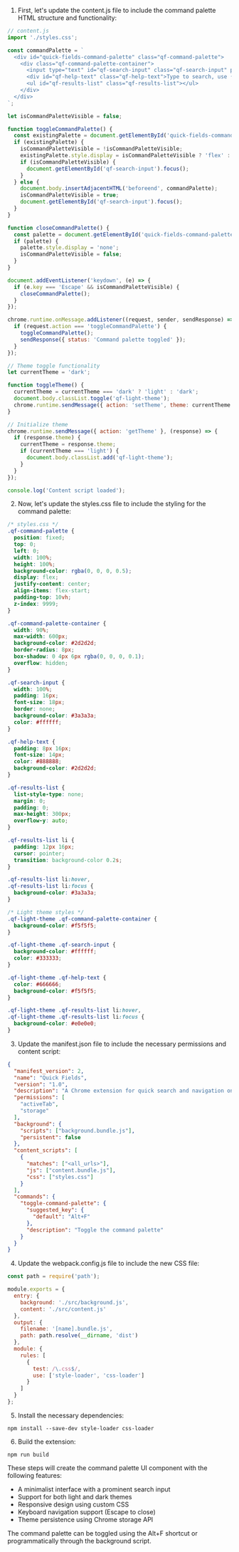 
1. First, let's update the content.js file to include the command palette HTML structure and functionality:

```javascript
// content.js
import './styles.css';

const commandPalette = `
  <div id="quick-fields-command-palette" class="qf-command-palette">
    <div class="qf-command-palette-container">
      <input type="text" id="qf-search-input" class="qf-search-input" placeholder="Search...">
      <div id="qf-help-text" class="qf-help-text">Type to search, use ↑↓ to navigate, Enter to select</div>
      <ul id="qf-results-list" class="qf-results-list"></ul>
    </div>
  </div>
`;

let isCommandPaletteVisible = false;

function toggleCommandPalette() {
  const existingPalette = document.getElementById('quick-fields-command-palette');
  if (existingPalette) {
    isCommandPaletteVisible = !isCommandPaletteVisible;
    existingPalette.style.display = isCommandPaletteVisible ? 'flex' : 'none';
    if (isCommandPaletteVisible) {
      document.getElementById('qf-search-input').focus();
    }
  } else {
    document.body.insertAdjacentHTML('beforeend', commandPalette);
    isCommandPaletteVisible = true;
    document.getElementById('qf-search-input').focus();
  }
}

function closeCommandPalette() {
  const palette = document.getElementById('quick-fields-command-palette');
  if (palette) {
    palette.style.display = 'none';
    isCommandPaletteVisible = false;
  }
}

document.addEventListener('keydown', (e) => {
  if (e.key === 'Escape' && isCommandPaletteVisible) {
    closeCommandPalette();
  }
});

chrome.runtime.onMessage.addListener((request, sender, sendResponse) => {
  if (request.action === 'toggleCommandPalette') {
    toggleCommandPalette();
    sendResponse({ status: 'Command palette toggled' });
  }
});

// Theme toggle functionality
let currentTheme = 'dark';

function toggleTheme() {
  currentTheme = currentTheme === 'dark' ? 'light' : 'dark';
  document.body.classList.toggle('qf-light-theme');
  chrome.runtime.sendMessage({ action: 'setTheme', theme: currentTheme });
}

// Initialize theme
chrome.runtime.sendMessage({ action: 'getTheme' }, (response) => {
  if (response.theme) {
    currentTheme = response.theme;
    if (currentTheme === 'light') {
      document.body.classList.add('qf-light-theme');
    }
  }
});

console.log('Content script loaded');
```

2. Now, let's update the styles.css file to include the styling for the command palette:

```css
/* styles.css */
.qf-command-palette {
  position: fixed;
  top: 0;
  left: 0;
  width: 100%;
  height: 100%;
  background-color: rgba(0, 0, 0, 0.5);
  display: flex;
  justify-content: center;
  align-items: flex-start;
  padding-top: 10vh;
  z-index: 9999;
}

.qf-command-palette-container {
  width: 90%;
  max-width: 600px;
  background-color: #2d2d2d;
  border-radius: 8px;
  box-shadow: 0 4px 6px rgba(0, 0, 0, 0.1);
  overflow: hidden;
}

.qf-search-input {
  width: 100%;
  padding: 16px;
  font-size: 18px;
  border: none;
  background-color: #3a3a3a;
  color: #ffffff;
}

.qf-help-text {
  padding: 8px 16px;
  font-size: 14px;
  color: #888888;
  background-color: #2d2d2d;
}

.qf-results-list {
  list-style-type: none;
  margin: 0;
  padding: 0;
  max-height: 300px;
  overflow-y: auto;
}

.qf-results-list li {
  padding: 12px 16px;
  cursor: pointer;
  transition: background-color 0.2s;
}

.qf-results-list li:hover,
.qf-results-list li:focus {
  background-color: #3a3a3a;
}

/* Light theme styles */
.qf-light-theme .qf-command-palette-container {
  background-color: #f5f5f5;
}

.qf-light-theme .qf-search-input {
  background-color: #ffffff;
  color: #333333;
}

.qf-light-theme .qf-help-text {
  color: #666666;
  background-color: #f5f5f5;
}

.qf-light-theme .qf-results-list li:hover,
.qf-light-theme .qf-results-list li:focus {
  background-color: #e0e0e0;
}
```

3. Update the manifest.json file to include the necessary permissions and content script:

```json
{
  "manifest_version": 2,
  "name": "Quick Fields",
  "version": "1.0",
  "description": "A Chrome extension for quick search and navigation on web pages",
  "permissions": [
    "activeTab",
    "storage"
  ],
  "background": {
    "scripts": ["background.bundle.js"],
    "persistent": false
  },
  "content_scripts": [
    {
      "matches": ["<all_urls>"],
      "js": ["content.bundle.js"],
      "css": ["styles.css"]
    }
  ],
  "commands": {
    "toggle-command-palette": {
      "suggested_key": {
        "default": "Alt+F"
      },
      "description": "Toggle the command palette"
    }
  }
}
```

4. Update the webpack.config.js file to include the new CSS file:

```javascript
const path = require('path');

module.exports = {
  entry: {
    background: './src/background.js',
    content: './src/content.js'
  },
  output: {
    filename: '[name].bundle.js',
    path: path.resolve(__dirname, 'dist')
  },
  module: {
    rules: [
      {
        test: /\.css$/,
        use: ['style-loader', 'css-loader']
      }
    ]
  }
};
```

5. Install the necessary dependencies:

```
npm install --save-dev style-loader css-loader
```

6. Build the extension:

```
npm run build
```

These steps will create the command palette UI component with the following features:
- A minimalist interface with a prominent search input
- Support for both light and dark themes
- Responsive design using custom CSS
- Keyboard navigation support (Escape to close)
- Theme persistence using Chrome storage API

The command palette can be toggled using the Alt+F shortcut or programmatically through the background script.

